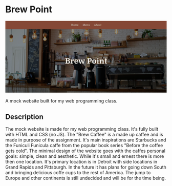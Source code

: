 # Brew  Point

![Home page snapshot](./github-snapshot.png)

A mock website built for my web programming class.

## Description
The mock website is made for my web programming class. It's fully built with HTML and CSS (no JS). The "Brew Caffee" is a made up caffee and is made in purpose of the assignment. It's main inspirations are Starbucks and the Funiculi Funicula caffe from the popular book series "Before the coffee gets cold".
The minimal design of the website goes with the caffes personal goals: simple, clean and aesthetic. While it's small and ernest there is more then one location. It's primary location is in Detroit with side locations in Grand Rapids and Pittsburgh. In the future it has plans for going down South and bringing delicious coffe cups to the rest of America. The jump to Europe and other continents is still undecided and will be for the time being.